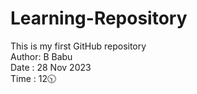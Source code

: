 # Learning-Repository
This is my first GitHub repository 
<br>
Author: B Babu
</br>
Date  : 28 Nov 2023 
<br>Time  : 12🕥
